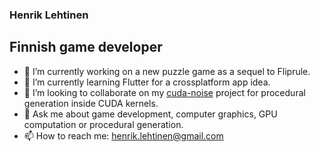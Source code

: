 ### Henrik Lehtinen
## Finnish game developer

- 🔭 I’m currently working on a new puzzle game as a sequel to Fliprule.
- 🌱 I’m currently learning Flutter for a crossplatform app idea.
- 👯 I’m looking to collaborate on my [cuda-noise](https://github.com/covexp/cuda-noise) project for procedural generation inside CUDA kernels.
- 💬 Ask me about game development, computer graphics, GPU computation or procedural generation.
- 📫 How to reach me: [henrik.lehtinen@gmail.com](henrik.lehtinen@gmail.com)
